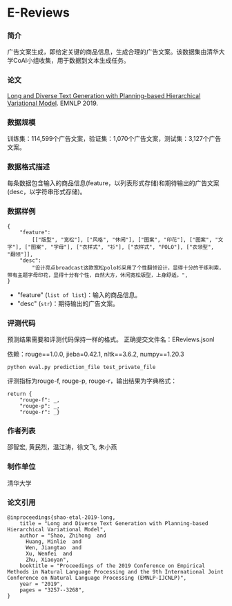 # E-Reviews

### 简介
广告文案生成，即给定关键的商品信息，生成合理的广告文案。该数据集由清华大学CoAI小组收集，用于数据到文本生成任务。

### 论文
[Long and Diverse Text Generation with Planning-based Hierarchical Variational Model](https://www.aclweb.org/anthology/D19-1321/). EMNLP 2019.

### 数据规模
训练集：114,599个广告文案，验证集：1,070个广告文案，测试集：3,127个广告文案。

### 数据格式描述
每条数据包含输入的商品信息(feature，以列表形式存储)和期待输出的广告文案(desc，以字符串形式存储)。

### 数据样例
```
{
	"feature":
		[["版型", "宽松"], ["风格", "休闲"], ["图案", "印花"], ["图案", "文字"], ["图案", "字母"], ["衣样式", "衫"], ["衣样式", "POLO"], ["衣领型", "翻领"]], 
	"desc": 
		"设计亮点broadcast这款宽松polo衫采用了个性翻领设计，显得十分的干练利索，带有主题字母印花，显得十分有个性，自然大方，休闲宽松版型，上身舒适。", 
}
```

- "feature" (`list of list`)：输入的商品信息。
- "desc" (`str`)：期待输出的广告文案。

### 评测代码
预测结果需要和评测代码保持一样的格式。
正确提交文件名：EReviews.jsonl

依赖：rouge\=\=1.0.0, jieba=0.42.1, nltk\=\=3.6.2, numpy\=\=1.20.3
```shell
python eval.py prediction_file test_private_file
```

评测指标为rouge-f, rouge-p, rouge-r，输出结果为字典格式：
```she
return {
    "rouge-f": _, 
    "rouge-p": _, 
    "rouge-r": _}
```

### 作者列表
邵智宏, 黄民烈，温江涛，徐文飞, 朱小燕

### 制作单位
清华大学

### 论文引用
```
@inproceedings{shao-etal-2019-long,
    title = "Long and Diverse Text Generation with Planning-based Hierarchical Variational Model",
    author = "Shao, Zhihong  and
      Huang, Minlie  and
      Wen, Jiangtao  and
      Xu, Wenfei  and
      Zhu, Xiaoyan",
    booktitle = "Proceedings of the 2019 Conference on Empirical Methods in Natural Language Processing and the 9th International Joint Conference on Natural Language Processing (EMNLP-IJCNLP)",
    year = "2019",
    pages = "3257--3268",
}
```
